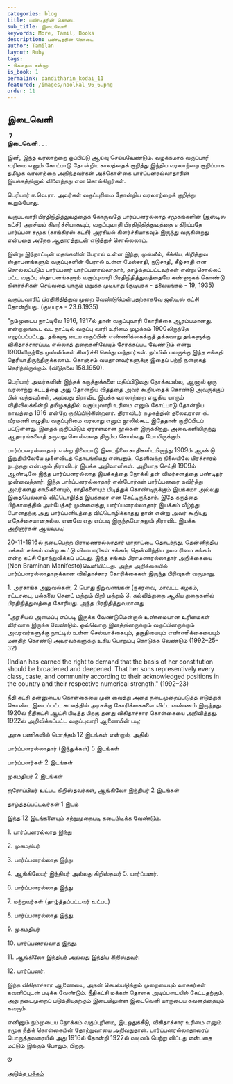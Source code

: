 ```yaml
---
categories: blog
title: பண்டிதரின் கொடை
sub_title: இடைவெளி
keywords: More, Tamil, Books
description: பண்டிதரின் கொடை
author: Tamilan
layout: Ruby
tags:
- கௌதம சன்னா
is_book: 1
permalink: panditharin_kodai_11
featured: /images/noolkal_96_6.png
order: 11
---
```

## இடைவெளி

﻿ **7**  
**இடைவெளி . . .**

இனி, இந்த வரலாற்றை ஒப்பிட்டு ஆய்வு செய்யவேண்டும். வழக்கமாக வகுப்பாரி உரிமை எனும் கோட்பாடு தோன்றிய காலத்தைக் குறித்து இந்திய வரலாற்றை குறிப்பாக தமிழக வரலாற்றை அறிந்தவர்கள் அக்கொள்கை பார்ப்பனரல்லாதாரின் இயக்கத்தினால் விளைந்தது என சொல்கிறார்கள்.

பெரியார் ஈ.வெ.ரா. அவர்கள் வகுப்புரிமை தோன்றிய வரலாற்றைக் குறித்து கூறும்போது.

வகுப்புவாரி பிரதிநிதித்துவத்தைக் கோருவதே பார்ப்பனரல்லாத சமூகங்களின் (ஜஸ்டிஸ் கட்சி) அரசியல் கிளர்ச்சியாகவும், வகுப்புவாதி பிரதிநிதித்துவத்தை எதிர்ப்பதே பார்ப்பன சமூக (காங்கிரஸ் கட்சி) அரசியல் கிளர்ச்சியாகவும் இருந்து வருகின்றது என்பதை அநேக ஆதாரத்துடன் எடுத்துச் சொல்லலாம்.

இன்று இந்நாட்டின் மதங்களின் பேரால் உள்ள இந்து, முஸ்லீம், சீக்கிய, கிறித்துவ ஸ்தாபனங்களும் வகுப்புகளின் பேரால் உள்ள மேல்சாதி, நடுசாதி, கீழ்சாதி என சொல்லப்படும் பார்ப்பனர் பார்ப்பனரல்லாதார், தாழ்த்தப்பட்டவர்கள் என்று சொல்லப் பட்ட வகுப்பு ஸ்தாபனங்களும் வகுப்புவாரி பிரதிநிதித்துவத்தையே கண்ணாகக் கொண்டு கிளர்ச்சிகள் செய்வதை யாரும் மறுக்க முடியாது (குடியரசு - தலையங்கம் - 19, 1935)

வகுப்புவாரிப் பிரதிநிதித்துவ முறை வேண்டுமென்பதற்காகவே ஜஸ்டிஸ் கட்சி தோன்றியது. (குடியரசு - 23.6.1935)

"நம்முடைய நாட்டிலே 1916, 1917ல் தான் வகுப்புவாரி கோரிக்கை ஆரம்பமானது. என்றாலுங்கூட வட நாட்டில் வகுப்பு வாரி உரிமை முழக்கம் 1900லிருந்தே எழுப்பப்பட்டது. தங்களு டைய வகுப்பின் எண்ணிக்கைக்குத் தக்கவாறு தங்களுக்கு விகிதாச்சாரப்படி எல்லாத் துறைகளிலேயும் சேர்க்கப்பட ﻿வேண்டும் என்று 1900லிருந்தே முஸ்லீம்கள் கிளர்ச்சி செய்து வந்தார்கள். நம்மில் பலருக்கு இந்த சங்கதி தெரியாதிருந்திருக்கலாம். கொஞ்சம் வயதானவர்களுக்கு இதைப் பற்றி நன்றாகத் தெரிந்திருக்கும். (விடுதலை 158.1950).

பெரியார் அவர்களின் இந்தக் கருத்துக்களை மதிப்பிடுவது நோக்கமல்ல, ஆனால் ஒரு வரலாற்று கட்டத்தை அது தோன்றிய விதத்தை அவர் கூறியதைக் கொண்டு அவருக்குப் பின் வந்தவர்கள், அல்லது திராவிட இயக்க வரலாற்றை எழுதிய யாரும் விதிவிலக்கின்றி தமிழகத்தில் வகுப்புவாரி உரிமை எனும் கோட்பாடு தோன்றிய காலத்தை 1916 என்றே குறிப்பிடுகின்றனர். திராவிடர் கழகத்தின் தலைவரான கி. வீரமணி எழுதிய வகுப்புரிமை வரலாறு எனும் நூலில்கூட இதேதான் குறிப்பிடப் பட்டுள்ளது. இதைக் குறிப்பிடும் ஏராளமான நூல்கள் இருக்கிறது. அவைகளிலிருந்து ஆதாரங்களைத் தருவது சொல்வதை திரும்ப சொல்வது போலிருக்கும்.

பார்ப்பனரல்லாதார் என்ற நிலைபாடு இடைநிலை சாதிகளிடமிருந்து 1909ம் ஆண்டு இறுதியிலேயே முளைவிடத் தொடங்கியது என்பதும், தெளிவற்ற நிலையிலே பிரச்சாரம் நடந்தது என்பதும் திராவிடர் இயக்க அறிவாளிகள். அறியாத செய்தி 1909ம் ஆண்டிலே இந்த பார்ப்பனரல்லாத இயக்கத்தை நோக்கி தன் விமர்சனத்தை பண்டிதர் முன்வைத்தார். இந்த பார்ப்பனரல்லாதார் என்போர்கள் பார்ப்பனரை தவிர்த்து அவர்களது சாமிகளையும், சாதிகளையும் பிடித்துக் கொண்டிருக்கும் இயக்கமா அல்லது இதையெல்லாம் விட்டொழித்த இயக்கமா என கேட்டிருந்தார். இதே கருத்தை பிற்காலத்தில் அம்பேத்கர் முன்வைத்து, பார்ப்பனரல்லாதார் இயக்கம் வீழ்ந்து போனதற்கு அது பார்ப்பனியத்தை விட்டொழிக்காதது தான் என்று அவர் கூறியது எதேச்சையானதல்ல. எனவே எது எப்படி இருந்தபோதலும் திராவிட இயக்க அறிஞர்கள் ஆய்வுபடி:

20-11-1916ல் நடைபெற்ற பிராமணரல்லாதார் மாநாட்டை தொடர்ந்து, தென்னிந்திய மக்கள் சங்கம் என்ற கூட்டு வியாபாரிகள் சங்கம், தென்னிந்திய நலஉரிமை சங்கம் என்ற கட்சி தோற்றுவிக்கப் பட்டது. இந்த சங்கம் பிராமணரல்லாதார் அறிக்கையை (Non Braminan Manifesto)வெளியிட்டது. அந்த அறிக்கையில் பார்ப்பனரல்லாதாருக்கான விகிதாச்சார கோரிக்கைகள் இருந்த பிரிவுகள் வருமாறு.

1\. அரசாங்க அலுவல்கள், 2 பொது நிறுவனங்கள் (நகரவை, ﻿மாவட்ட கழகம், சட்டசபை, பல்கலை செனட் மற்றும் பிற) மற்றும் 3. கல்வித்துறை ஆகிய துறைகளில் பிரதிநித்துவத்தை கோரியது. அந்த பிரநிதித்துவமானது

"அரசியல் அமைப்பு எப்படி இருக்க வேண்டுமென்றால் உண்மையான உரிமைகள் விரிவாக இருக்க வேண்டும். ஒவ்வொரு இனத்தினருக்கும் வகுப்பினருக்கும் அவரவர்களுக்கு நாட்டில் உள்ள செல்வாக்கையும், தகுதியையும் எண்ணிக்கையையும் மனதிற் கொண்டு அவரவர்களுக்கு உரிய பொறுப்பு கொடுக்க வேண்டும் (1992–25–32)

(Indian has earned the right to demand that the basis of her constitution should be broadened and deepened. That her sons representively every class, caste, and community according to their acknowledged positions in the country and their respective numerical strength." (1992–23)

நீதி கட்சி தன்னுடைய கொள்கையை முன் வைத்து அதை நடைமுறைப்படுத்த எடுத்துக் கொண்ட இடைப்பட்ட காலத்தில் அரசுக்கு கோரிக்கைகளை விட்ட வண்ணம் இருந்தது. 1920ல் நீதிகட்சி ஆட்சி பிடித்த பிறகு தனது விகிதாச்சார கொள்கையை அறிவித்தது. 1922ல் அறிவிக்கப்பட்ட வகுப்புவாரி ஆணையின் படி;

அரசு பணிகளில் மொத்தம் 12 இடங்கள் என்றால், அதில்

பார்ப்பனரல்லாதார் (இந்துக்கள்) 5 இடங்கள்

பார்ப்பனர்கள் 2 இடங்கள்

முகமதியர் 2 இடங்கள்

ஐரோப்பியர் உட்பட கிறிஸ்தவர்கள், ஆங்கிலோ இந்தியர் 2 இடங்கள்

தாழ்த்தப்பட்டவர்கள் 1 இடம்

இந்த 12 இடங்களையும் சுற்றுமுறைபடி கடைபிடிக்க வேண்டும்.

1\. பார்ப்பனரல்லாத இந்து

2\. முகமதியர்

3\. பார்ப்பனரல்லாத இந்து

4\. ஆங்கிலேயர் இந்தியர் அல்லது கிறிஸ்தவர் ﻿5. பார்ப்பனர்.

6\. பார்ப்பனரல்லாத இந்து

7\. மற்றவர்கள் (தாழ்த்தப்பட்டவர் உட்பட)

8\. பார்ப்பனரல்லாத இந்து.

9\. முகமதியர்

10\. பார்ப்பனரல்லாத இந்து.

11\. ஆங்கிலோ இந்தியர் அல்லது இந்திய கிறிஸ்தவர்.

12\. பார்ப்பனர்.

இந்த விகிதாச்சார ஆணையை, அதன் செயல்படுத்தும் முறையையும் வாசகர்கள் கவனிப்புடன் படிக்க வேண்டும். நீதிகட்சி மக்கள் தொகை அடிப்படையில் கேட்டதற்கும், அது நடைமுறைப் படுத்தியதற்கும் இடையிலுள்ள இடைவெளி யாருடைய கவனத்தையும் கவரும்.

எனினும் நம்முடைய நோக்கம் வகுப்புரிமை, இடஒதுக்கீடு, விகிதாச்சார உரிமை எனும் சமூக நீதிக் கொள்கையின் தோற்றுவாயை அறிவதுதான். பார்ப்பனரல்லாதாரைப் பொருத்தவரையில் அது 1916ல் தோன்றி 1922ல் வடிவம் பெற்று விட்டது என்பதை மட்டும் இங்கும் போதும், பிறகு.⁠

Ꮻ

[அடுத்த பக்கம்](panditharin_kodai_12)